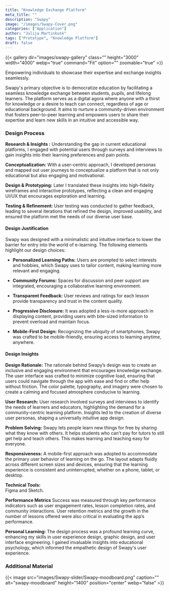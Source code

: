 ```yaml
---
title: "Knowledge Exchange Platform"
meta_title: ""
description: "Swapy"
image: "/images/Swapy-Cover.png"
categories: ["Application"]
author: "Julija Martinkutė"
tags: ["Prototype", "Knowledge Platform"]
draft: false
---
```


{{< gallery dir="images/swapy-gallery" class="" height="3000" width="4000" webp="true" command="Fit" option="" zoomable="true" >}}

Empowering individuals to showcase their expertise and exchange insights seamlessly.

Swapy's primary objective is to democratize education by facilitating a seamless knowledge exchange between students, pupils, and lifelong learners. The platform serves as a digital agora where anyone with a thirst for knowledge or a desire to teach can connect, regardless of age or educational background. It aims to nurture a community-driven environment that fosters peer-to-peer learning and empowers users to share their expertise and learn new skills in an intuitive and accessible way.

### Design Process

**Research & Insights :** 
Understanding the gap in current educational platforms, I engaged with potential users through surveys and interviews to gain insights into their learning preferences and pain points.

**Conceptualization:** 
With a user-centric approach, I developed personas and mapped out user journeys to conceptualize a platform that is not only educational but also engaging and motivational.

**Design & Prototyping:** 
Later I translated these insights into high-fidelity wireframes and interactive prototypes, reflecting a clean and engaging UI/UX that encourages exploration and learning.

**Testing & Refinement:** 
User testing was conducted to gather feedback, leading to several iterations that refined the design, improved usability, and ensured the platform met the needs of our diverse user base.

#### Design Justification

Swapy was designed with a minimalistic and intuitive interface to lower the barrier for entry into the world of e-learning. The following elements highlight our design choices:

- **Personalized Learning Paths:** Users are prompted to select interests and hobbies, which Swapy uses to tailor content, making learning more relevant and engaging.

- **Community Forums:** Spaces for discussion and peer support are integrated, encouraging a collaborative learning environment.

- **Transparent Feedback:** User reviews and ratings for each lesson provide transparency and trust in the content quality.

- **Progressive Disclosure:** It was adopted a less-is-more approach in displaying content, providing users with bite-sized information to prevent overload and maintain focus.

- **Mobile-First Design:** Recognizing the ubiquity of smartphones, Swapy was crafted to be mobile-friendly, ensuring access to learning anytime, anywhere.

#### Design Insights

**Design Rationale:** 
The rationale behind Swapy’s design was to create an inclusive and engaging environment that encourages knowledge exchange. The user interface was crafted to minimize cognitive load, ensuring that users could navigate through the app with ease and find or offer help without friction. The color palette, typography, and imagery were chosen to create a calming and focused atmosphere conducive to learning. 

**User Research:** 
User research involved surveys and interviews to identify the needs of learners and educators, highlighting the demand for a community-centric learning platform. Insights led to the creation of diverse user personas, shaping a universally intuitive app design.

**Problem Solving:** 
Swapy lets people learn new things for free by sharing what they know with others. It helps students who can't pay for tutors to still get help and teach others. This makes learning and teaching easy for everyone. 

**Responsiveness:** 
A mobile-first approach was adopted to accommodate the primary user behavior of learning on the go. The layout adapts fluidly across different screen sizes and devices, ensuring that the learning experience is consistent and uninterrupted, whether on a phone, tablet, or desktop. 

**Technical Tools:**   
Figma and Sketch.

**Performance Metrics** 
Success was measured through key performance indicators such as user engagement rates, lesson completion rates, and community interactions. User retention metrics and the growth in the number of lessons offered were also critical in evaluating the app’s performance. 

**Personal Learning:** 
The design process was a profound learning curve, enhancing my skills in user experience design, graphic design, and user interface engineering. I gained invaluable insights into educational psychology, which informed the empathetic design of Swapy's user experience.

### Additional Material 

<!-- {{< slider dir="images/Swapy-slider" height="1400" width="1400" webp="true" command="Fit" option="" zoomable="true" >}} -->

{{< image src="images/Swapy-slider/Swapy-moodboard.png" caption="" alt="swapy-moodboard" height="1400" position="center" webp="false" >}}
